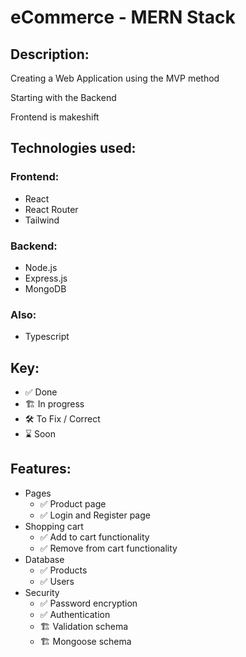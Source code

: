 # eCommerce - MERN Stack

## Description:

Creating a Web Application using the MVP method

Starting with the Backend

Frontend is makeshift

## Technologies used:

### Frontend:

- React
- React Router
- Tailwind

### Backend:

- Node.js
- Express.js
- MongoDB

### Also:

- Typescript

## Key:

- ✅ Done
- 🏗️ In progress
- 🛠️ To Fix / Correct
- ⌛ Soon

## Features:

- Pages
    - ✅ Product page
    - ✅ Login and Register page
- Shopping cart
    - ✅ Add to cart functionality
    - ✅ Remove from cart functionality
- Database
    - ✅ Products
    - ✅ Users
- Security
    - ✅ Password encryption
    - ✅ Authentication
    - 🏗️ Validation schema
    - 🏗️ Mongoose schema